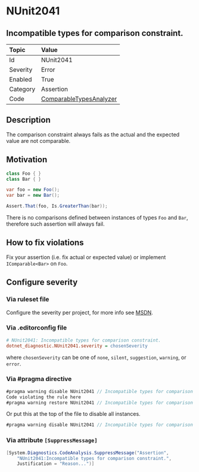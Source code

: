 # NUnit2041

## Incompatible types for comparison constraint.

| Topic    | Value
| :--      | :--
| Id       | NUnit2041
| Severity | Error
| Enabled  | True
| Category | Assertion
| Code     | [ComparableTypesAnalyzer](https://github.com/nunit/nunit.analyzers/blob/0.5.0/src/nunit.analyzers/ComparableTypes/ComparableTypesAnalyzer.cs)

## Description

The comparison constraint always fails as the actual and the expected value are not comparable.

## Motivation

```csharp
class Foo { }
class Bar { }

var foo = new Foo();
var bar = new Bar();

Assert.That(foo, Is.GreaterThan(bar));
```

There is no comparisons defined between instances of types `Foo` and `Bar`, therefore such assertion will always fail.

## How to fix violations

Fix your assertion (i.e. fix actual or expected value) or implement `IComparable<Bar>` on `Foo`.

<!-- start generated config severity -->
## Configure severity

### Via ruleset file

Configure the severity per project, for more info see [MSDN](https://msdn.microsoft.com/en-us/library/dd264949.aspx).

### Via .editorconfig file

```ini
# NUnit2041: Incompatible types for comparison constraint.
dotnet_diagnostic.NUnit2041.severity = chosenSeverity
```

where `chosenSeverity` can be one of `none`, `silent`, `suggestion`, `warning`, or `error`.

### Via #pragma directive

```csharp
#pragma warning disable NUnit2041 // Incompatible types for comparison constraint.
Code violating the rule here
#pragma warning restore NUnit2041 // Incompatible types for comparison constraint.
```

Or put this at the top of the file to disable all instances.

```csharp
#pragma warning disable NUnit2041 // Incompatible types for comparison constraint.
```

### Via attribute `[SuppressMessage]`

```csharp
[System.Diagnostics.CodeAnalysis.SuppressMessage("Assertion",
    "NUnit2041:Incompatible types for comparison constraint.",
    Justification = "Reason...")]
```
<!-- end generated config severity -->
